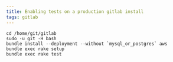 ```yaml
---
title: Enabling tests on a production gitlab install
tags: gitlab
---
```


    cd /home/git/gitlab
    sudo -u git -H bash
    bundle install --deployment --without `mysql_or_postgres` aws
    bundle exec rake setup
    bundle exec rake test
